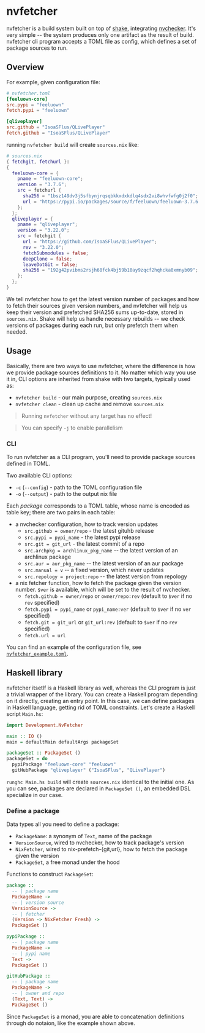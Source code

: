 # nvfetcher

nvfetcher is a build system built on top of [shake](https://www.shakebuild.com/),
integrating [nvchecker](https://github.com/lilydjwg/nvchecker).
It's very simple -- the system produces only one artifact as the result of build.
nvfetcher cli program accepts a TOML file as config, which defines a set of package sources to run.

## Overview

For example, given configuration file:

```toml
# nvfetcher.toml
[feeluown-core]
src.pypi = "feeluown"
fetch.pypi = "feeluown"

[qliveplayer]
src.github = "IsoaSFlus/QLivePlayer"
fetch.github = "IsoaSFlus/QLivePlayer"
```

running `nvfetcher build` will create `sources.nix` like:

```nix
# sources.nix
{ fetchgit, fetchurl }:
{
  feeluown-core = {
    pname = "feeluown-core";
    version = "3.7.6";
    src = fetchurl {
      sha256 = "1bsz149dv3j5sfbynjrqsqbkkxdxkdlq4sdx2vi8whvfwfg0j2f0";
      url = "https://pypi.io/packages/source/f/feeluown/feeluown-3.7.6.tar.gz";
    };
  };
  qliveplayer = {
    pname = "qliveplayer";
    version = "3.22.0";
    src = fetchgit {
      url = "https://github.com/IsoaSFlus/QLivePlayer";
      rev = "3.22.0";
      fetchSubmodules = false;
      deepClone = false;
      leaveDotGit = false;
      sha256 = "192g42pvibms2rsjh68fck4bj59b10ay9zqcf2hqhcka0xmnyb09";
    };
  };
}
```

We tell nvfetcher how to get the latest version number of packages and how to fetch their sources given version numbers,
and nvfetcher will help us keep their version and prefetched SHA256 sums up-to-date, stored in `sources.nix`.
Shake will help us handle necessary rebuilds -- we check versions of packages during each run, but only prefetch them when needed.

## Usage

Basically, there are two ways to use nvfetcher, where the difference is how we provide package sources definitions to it. 
No matter which way you use it in, CLI options are inherited from shake with two targets, typically used as:

* `nvfetcher build` - our main purpose, creating `sources.nix`
* `nvfetcher clean` - clean up cache and remove `sources.nix`

> Running `nvfetcher` without any target has no effect!

> You can specify `-j` to enable parallelism

### CLI

To run nvfetcher as a CLI program, you'll need to provide package sources defined in TOML.

Two available CLI options:
* `-c` (`--config`) - path to the TOML configuration file
* `-o` (`--output`) - path to the output nix file

Each *package* corresponds to a TOML table, whose name is encoded as table key;
there are two pairs in each table:
* a nvchecker configuration, how to track version updates
  * `src.github = owner/repo` - the latest gituhb release
  * `src.pypi = pypi_name` - the latest pypi release
  * `src.git = git_url` - the latest commit of a repo
  * `src.archpkg = archlinux_pkg_name` -- the latest version of an archlinux package
  * `src.aur = aur_pkg_name` -- the latest version of an aur package
  * `src.manual = v` -- a fixed version, which never updates
  * `src.repology = project:repo` -- the latest version from repology
* a nix fetcher function, how to fetch the package given the version number. `$ver` is available, which will be set to the result of nvchecker.
  * `fetch.github = owner/repo` or `owner/repo:rev` (default to `$ver` if no `rev` specified)
  * `fetch.pypi = pypi_name` or `pypi_name:ver` (default to `$ver` if no `ver` specified)
  * `fetch.git = git_url` or `git_url:rev` (default to `$ver` if no `rev` specified)
  * `fetch.url = url`

You can find an example of the configuration file, see [`nvfetcher_example.toml`](nvfetcher_example.toml).

## Haskell library

nvfetcher itsetlf is a Haskell library as well, whereas the CLI program is just a trivial wrapper of the library. You can create a Haskell program depending on it directly, creating an entry point. In this case, we can define packages in Haskell language, getting rid of TOML constraints. Let's create a Haskell script `Main.hs`:

```haskell
import Development.NvFetcher

main :: IO ()
main = defaultMain defaultArgs packageSet

packageSet :: PackageSet ()
packageSet = do
  pypiPackage "feeluown-core" "feeluown"
  gitHubPackage "qliveplayer" ("IsoaSFlus", "QLivePlayer")
```

`runghc Main.hs build` will create `sources.nix` identical to the initial one. 
As you can see, packages are declared in `PackageSet ()`, an embedded DSL specialize in our case.

### Define a package

Data types all you need to define a package:
* `PackageName`: a synonym of `Text`, name of the package
* `VersionSource`, wired to nvchecker, how to track package's version
* `NixFetcher`, wired to nix-prefetch-{git,url}, how to fetch the package given the version
* `PackageSet`, a free monad under the hood

Functions to construct `PackageSet`:

```haskell
package ::
  -- | package name
  PackageName ->
  -- | version source
  VersionSource ->
  -- | fetcher
  (Version -> NixFetcher Fresh) ->
  PackageSet ()

pypiPackage ::
  -- | package name
  PackageName ->
  -- | pypi name
  Text ->
  PackageSet ()

gitHubPackage ::
  -- | package name
  PackageName ->
  -- | owner and repo
  (Text, Text) ->
  PackageSet ()
```

Since `PackageSet` is a monad, you are able to concatenation definitions through do notaion, like the example shown above.
